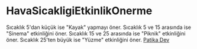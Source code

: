 # HavaSicakligiEtkinlikOnerme
Sıcaklık 5'dan küçük ise "Kayak" yapmayı öner. Sıcaklık 5 ve 15 arasında ise "Sinema" etkinliğini öner. Sıcaklık 15 ve 25 arasında ise "Piknik" etkinliğini öner. Sıcaklık 25'ten büyük ise "Yüzme" etkinliğini öner.
[Patika Dev](https://www.patika.dev/)
